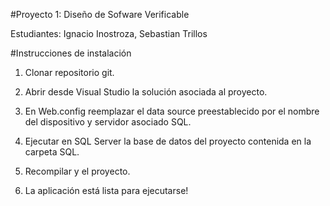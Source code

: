 #Proyecto 1: Diseño de Sofware Verificable

Estudiantes: Ignacio Inostroza, Sebastian Trillos

#Instrucciones de instalación

1) Clonar repositorio git.

2) Abrir desde Visual Studio la solución asociada al proyecto.

3) En Web.config reemplazar el data source preestablecido por el nombre del dispositivo y servidor asociado SQL.

4) Ejecutar en SQL Server la base de datos del proyecto contenida en la carpeta SQL.

5) Recompilar y el proyecto.

6) La aplicación está lista para ejecutarse!
